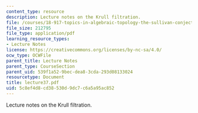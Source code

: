 ```yaml
---
content_type: resource
description: Lecture notes on the Krull filtration.
file: /courses/18-917-topics-in-algebraic-topology-the-sullivan-conjecture-fall-2007/5c8ef4d8cd38530d9dc7c6a5a95ac852_lecture37.pdf
file_size: 212795
file_type: application/pdf
learning_resource_types:
- Lecture Notes
license: https://creativecommons.org/licenses/by-nc-sa/4.0/
ocw_type: OCWFile
parent_title: Lecture Notes
parent_type: CourseSection
parent_uid: 539f1a52-9bec-dea8-3cda-293d08133024
resourcetype: Document
title: lecture37.pdf
uid: 5c8ef4d8-cd38-530d-9dc7-c6a5a95ac852
---
```

Lecture notes on the Krull filtration.